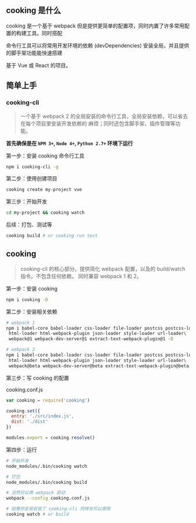 <!-- toc -->

## cooking 是什么
cooking 是一个基于 webpack 但是提供更简单的配置项，同时内置了许多常用配置的构建工具。同时搭配

命令行工具可以将常用开发环境的依赖 (devDependencies) 安装全局，并且提供的脚手架功能能快速搭建

基于 Vue 或 React 的项目。

## 简单上手
### cooking-cli
> 一个基于 webpack 2 的全局安装的命令行工具，全局安装依赖，可以省去在每个项目里安装开发依赖的
麻烦；同时还包含脚手架、插件管理等功能。

**首先确保是在 `NPM 3+`, `Node 4+`, `Python 2.7+` 环境下运行**

第一步：安装 cooking 命令行工具
```bash
npm i cooking-cli -g
```

第二步：使用创建项目
```bash
cooking create my-project vue
```

第三步：开始开发
```bash
cd my-project && cooking watch
```

后续：打包、测试等
```bash
cooking build # or cooking run test
```

## cooking
> cooking-cli 的核心部分。提供简化 webpack 配置，以及的 build/watch 指令。不包含任何依赖。
同时兼容 webpack 1 和 2。


第一步：安装 cooking
```bash
npm i cooking -D
```

第二步：安装相关依赖
```bash
# webpack 1
npm i babel-core babel-loader css-loader file-loader postcss postcss-loader\
 html-loader html-webpack-plugin json-loader style-loader url-loader\
 webpack@1 webpack-dev-server@1 extract-text-webpack-plugin@1 -D

# webpack 2
npm i babel-core babel-loader css-loader file-loader postcss postcss-loader\
 html-loader html-webpack-plugin json-loader style-loader url-loader\
 webpack@beta webpack-dev-server@beta extract-text-webpack-plugin@beta -D
```

第三步：写 cooking 的配置

cooking.conf.js
```javascript
var cooking = require('cooking')

cooking.set({
  entry: './src/index.js',
  dist: './dist'
})

modules.export = cooking.resolve()
```

第四步：运行
```bash
# 开始开发
node_modules/.bin/cooking watch

# 打包
node_modules/.bin/cooking build

# 当然可以用 webpack 启动
webpack --config cooking.conf.js

# 如果你全局安装了 cooking-cli 同样也可以使用
cooking watch # or build
```
